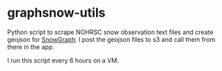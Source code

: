 # graphsnow-utils

Python script to scrape NOHRSC snow observation text files and create geojson for [SnowGraph](https://www.graphsnow.com). I post the geojson files to s3 and call them from there in the app.

I run this script every 6 hours on a VM.
